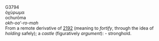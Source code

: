 <body>
  <p>G3794<br>  ὀχύρωμα  <br> ochurōma  <br><i>okh-oo‘-ro-mah </i><br>From a remote derivative of <a href="g2192.htm">2192</a> (meaning to <i>fortify</i>, through the idea of <i>holding</i> safely); a <i>castle</i> (figuratively <i>argument</i>): - stronghold.<br></p>
 </body>